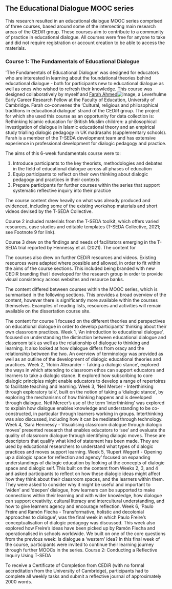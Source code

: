 ## The Educational Dialogue MOOC series

This research resulted in an educational dialogue MOOC series comprised of three courses, based around some of the intersecting main research areas of the CEDiR group. These courses aim to contribute to a community of practice in educational dialogue. All courses were free for anyone to take and did not require registration or account creation to be able to access the materials. 

### Course 1: The Fundamentals of Educational Dialogue

'The Fundamentals of Educational Dialogue' was designed for educators who are interested in learning about the foundational theories behind educational dialogue - both for participants new to educational dialogue as well as ones who wished to refresh their knowledge. This course was designed collaboratively by myself and [Farah Ahmed](https://www.educ.cam.ac.uk/people/staff/ahmed_farah/ )![image](https://github.com/user-attachments/assets/bb2cf231-efc4-41fd-b2f2-7c37d19a6f2d), a Leverhulme Early Career Research Fellow at the Faculty of Education, University of Cambridge. Farah co-convenes the ‘Cultural, religious and philosophical traditions in educational dialogue’ strand of the CEDiR group. The project for which she used this course as an opportunity for data collection is: Rethinking Islamic education for British Muslim children: a philosophical investigation of dialogue in Islamic educational theory and an empirical study trialling dialogic pedagogy in UK madrasahs (supplementary schools). Farah is a member of the T-SEDA development team and has extensive experience in professional development for dialogic pedagogy and practice.

The aims of this 6-week fundamentals course were to:
1. Introduce participants to the key theorists, methodologies and debates in the field of educational dialogue across all phases of education
2. Equip participants to reflect on their own thinking about dialogic pedagogy and practices in their contexts
3. Prepare participants for further courses within the series that support systematic reflective inquiry into their practice

The course content drew heavily on what was already produced and evidenced, including some of the existing workshop materials and short videos devised by the T-SEDA Collective.

Course 2 included materials from the T-SEDA toolkit, which offers varied resources, case studies and editable templates (T-SEDA Collective, 2021; see Footnote 9 for link).

Course 3 drew on the findings and needs of facilitators emerging in the T-SEDA trial reported by Hennessy et al. (2021). The content for 

The courses also drew on further CEDiR resources and videos.  Existing resources were adapted where possible and allowed, in order to fit within the aims of the course sections. This included being branded with new CEDiR branding that I developed for the research group in order to provide visual consistency across websites and resource banks.

The content differed between courses within the MOOC series, which is summarised in the following sections. This provides a broad overview of the content, however there is significantly more available within the courses themselves. Examples of reading lists, resources and activities will remain available on the dissertation course site.

The content for course 1 focused on the different theories and perspectives on educational dialogue in order to develop participants’ thinking about their own classroom practices.
Week 1, ‘An introduction to educational dialogue’, focused on understanding the distinction between educational dialogue and classroom talk as well as the relationship of dialogue to thinking and learning. It also looked at how dialogue differs from oracy and the relationship between the two. An overview of terminology was provided as well as an outline of the development of dialogic educational theories and practices. 
Week 2, ‘Robin Alexander - Taking a dialogic stance’, explored the ways in which attending to classroom ethos can support educators and learners to take a dialogic stance. It explored how subscribing to core dialogic principles might enable educators to develop a range of repertoires to facilitate teaching and learning.
Week 3, ‘Neil Mercer - Interthinking through exploratory talk’, built on the notion of taking a ‘dialogic stance’, by exploring the mechanisms of how thinking happens and is developed through dialogue. Neil Mercer’s use of the term ‘interthinking’ was explored to explain how dialogue enables knowledge and understanding to be co-constructed, in particular through learners working in groups. Interthinking was also discussed, including how it can be mediated through technology.
Week 4, ‘Sara Hennessy - Visualising classroom dialogue through dialogic moves’ presented research that enables educators to ‘see’ and evaluate the quality of classroom dialogue through identifying dialogic moves. These are descriptors that qualify what kind of statement has been made. They are used by educational researchers to understand what types of dialogic practices and moves support learning.
Week 5, ‘Rupert Wegerif - Opening up a dialogic space for reflection and agency’ focused on expanding understandings of dialogic education by looking at the concepts of dialogic space and dialogic self. This built on the content from Weeks 2, 3, and 4 and asked participants to reflect on how these dialogic ideas might affect how they think about their classroom spaces, and the learners within them. They were asked to consider why it might be useful and important to ‘widen’ and ‘deepen’ dialogue, how learners can be supported to make connections within their learning and with wider knowledge, how dialogue can support creativity, cultural literacy and intercultural understanding, and how to give learners agency and encourage reflection.
Week 6, ‘Paulo Freire and Ramón Flecha - Transformative, holistic and decolonial approaches to dialogue’, was the final week in which Paulo Freire’s conceptualisation of dialogic pedagogy was discussed. This week also explored how Freire’s ideas have been picked up by Ramón Flecha and operationalised in schools worldwide. We built on one of the core questions from the previous week: Is dialogue a ‘western’ idea? In this final week of the course, participants were invited to continue their learning journey through further MOOCs in the series.
Course 2: Conducting a Reflective Inquiry Using T-SEDA

To receive a Certificate of Completion from CEDiR (with no formal accreditation from the University of Cambridge), participants had to complete all weekly tasks and submit a reflective journal of approximately 2000 words. 

